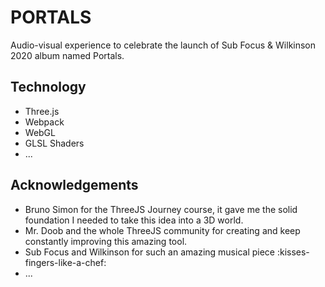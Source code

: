 # PORTALS
Audio-visual experience to celebrate the launch of Sub Focus & Wilkinson 2020 album named Portals.

## Technology
* Three.js
* Webpack
* WebGL
* GLSL Shaders
* ...

## Acknowledgements
* Bruno Simon for the ThreeJS Journey course, it gave me the solid foundation I needed to take this idea into a 3D world.
* Mr. Doob and the whole ThreeJS community for creating and keep constantly improving this amazing tool.
* Sub Focus and Wilkinson for such an amazing musical piece :kisses-fingers-like-a-chef:
* ...
